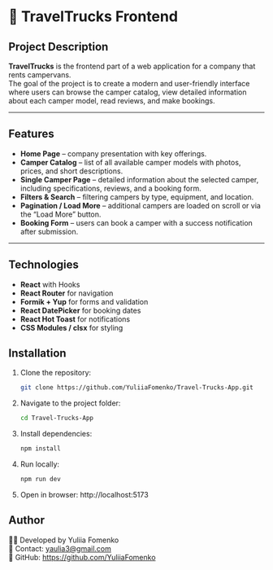 # 🚐 TravelTrucks Frontend

## Project Description
**TravelTrucks** is the frontend part of a web application for a company that rents campervans.  
The goal of the project is to create a modern and user-friendly interface where users can browse the camper catalog, view detailed information about each camper model, read reviews, and make bookings.

---

## Features
- **Home Page** – company presentation with key offerings.  
- **Camper Catalog** – list of all available camper models with photos, prices, and short descriptions.  
- **Single Camper Page** – detailed information about the selected camper, including specifications, reviews, and a booking form.  
- **Filters & Search** – filtering campers by type, equipment, and location.  
- **Pagination / Load More** – additional campers are loaded on scroll or via the “Load More” button.  
- **Booking Form** – users can book a camper with a success notification after submission.   

---

## Technologies
- **React** with Hooks
- **React Router** for navigation
- **Formik + Yup** for forms and validation
- **React DatePicker** for booking dates
- **React Hot Toast** for notifications
- **CSS Modules / clsx** for styling

## Installation

1. Clone the repository:
      ```bash
      git clone https://github.com/YuliiaFomenko/Travel-Trucks-App.git
      ```

2. Navigate to the project folder:
      ```bash
      cd Travel-Trucks-App
      ```

3. Install dependencies:
      ```bash
      npm install
      ```

4. Run locally:
      ```bash
      npm run dev
      ```

5. Open in browser:
    http://localhost:5173


## Author  
👩‍💻 Developed by Yuliia Fomenko   
📧 Contact: yaulia3@gmail.com  
🔗 GitHub: https://github.com/YuliiaFomenko
